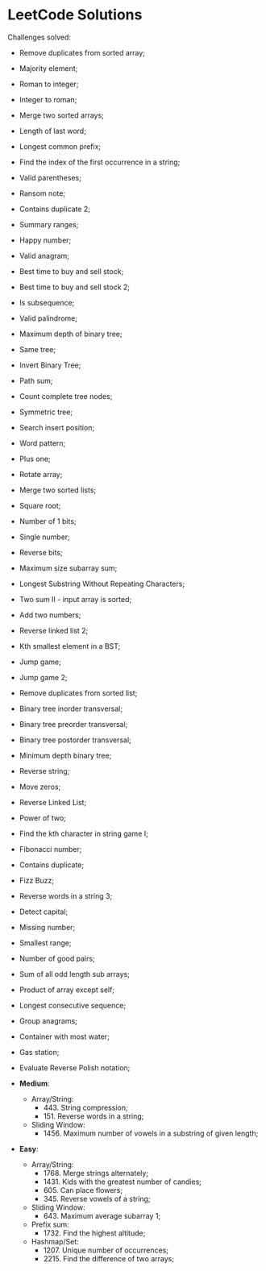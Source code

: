 # LeetCode Solutions

Challenges solved:
- Remove duplicates from sorted array;
- Majority element;
- Roman to integer;
- Integer to roman;
- Merge two sorted arrays;
- Length of last word;
- Longest common prefix;
- Find the index of the first occurrence in a string;
- Valid parentheses;
- Ransom note;
- Contains duplicate 2;
- Summary ranges;
- Happy number;
- Valid anagram;
- Best time to buy and sell stock; 
- Best time to buy and sell stock 2;
- Is subsequence;
- Valid palindrome;
- Maximum depth of binary tree;
- Same tree;
- Invert Binary Tree;
- Path sum;
- Count complete tree nodes;
- Symmetric tree;
- Search insert position;
- Word pattern;
- Plus one;
- Rotate array;
- Merge two sorted lists;
- Square root;
- Number of 1 bits;
- Single number;
- Reverse bits;
- Maximum size subarray sum;
- Longest Substring Without Repeating Characters;
- Two sum II - input array is sorted;
- Add two numbers;
- Reverse linked list 2;
- Kth smallest element in a BST;
- Jump game;
- Jump game 2;
- Remove duplicates from sorted list;
- Binary tree inorder transversal;
- Binary tree preorder transversal;
- Binary tree postorder transversal;
- Minimum depth binary tree;
- Reverse string;
- Move zeros;
- Reverse Linked List;
- Power of two;
- Find the kth character in string game I;
- Fibonacci number;
- Contains duplicate;
- Fizz Buzz;
- Reverse words in a string 3;
- Detect capital;
- Missing number;
- Smallest range;
- Number of good pairs;
- Sum of all odd length sub arrays;
- Product of array except self;
- Longest consecutive sequence;
- Group anagrams;
- Container with most water;
- Gas station;
- Evaluate Reverse Polish notation;

- **Medium**:
  - Array/String:
    - 443\. String compression;
    - 151\. Reverse words in a string;
  - Sliding Window:
    - 1456\. Maximum number of vowels in a substring of given length;
- **Easy**:
  - Array/String:
    - 1768\. Merge strings alternately;
    - 1431\. Kids with the greatest number of candies;
    - 605\. Can place flowers;
    - 345\. Reverse vowels of a string;
  - Sliding Window:
    - 643\. Maximum average subarray 1;
  - Prefix sum:
    - 1732\. Find the highest altitude;
  - Hashmap/Set:
    - 1207\. Unique number of occurrences;
    - 2215\. Find the difference of two arrays;